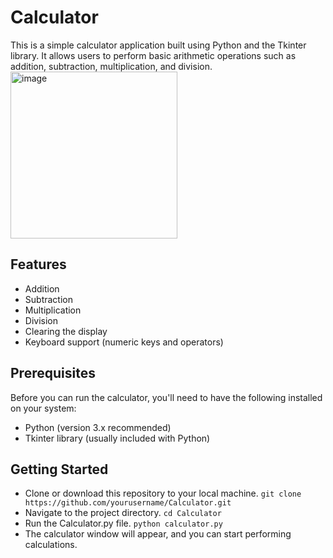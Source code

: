 # Calculator
This is a simple calculator application built using Python and the Tkinter library. It allows users to perform basic arithmetic operations such as addition, subtraction, multiplication, and division.
<img width="267" alt="image" src="https://github.com/astutimishra/Calculator/assets/85962678/0b9233b7-70c5-4e8d-9ccf-20b3f4fa3405">

## Features
* Addition
* Subtraction
*  Multiplication
* Division
* Clearing the display
* Keyboard support (numeric keys and operators)
## Prerequisites
Before you can run the calculator, you'll need to have the following installed on your system:
* Python (version 3.x recommended)
* Tkinter library (usually included with Python)
## Getting Started
* Clone or download this repository to your local machine. ``` git clone https://github.com/yourusername/Calculator.git ```
* Navigate to the project directory. ``` cd Calculator ```
* Run the Calculator.py file. ``` python calculator.py ```
* The calculator window will appear, and you can start performing calculations.




